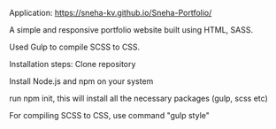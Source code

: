 Application: https://sneha-kv.github.io/Sneha-Portfolio/

A simple and responsive portfolio website built using HTML, SASS.

Used Gulp to compile SCSS to CSS.

Installation steps:
Clone repository

Install Node.js and npm on your system

run npm init, this will install all the necessary packages (gulp, scss etc)

For compiling SCSS to CSS, use command "gulp style"
